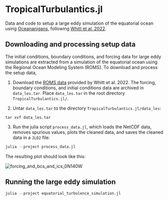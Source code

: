 # TropicalTurbulantics.jl

Data and code to setup a large eddy simulation of the equatorial ocean using [Oceananigans](https://github.com/CliMA/Oceananigans.jl),
following [Whitt et al. 2022](https://journals.ametsoc.org/view/journals/phoc/52/5/JPO-D-21-0153.1.xml).

## Downloading and processing setup data

The initial conditions, boundary conditions, and forcing data for large eddy simulations
are extracted from a simulation of the equatorial ocean using the
Regional Ocean Modeling System (ROMS). To download and process the setup data,

1. Download the [ROMS data](https://figshare.com/ndownloader/files/28415004) provided by Whitt et al. 2022.
   The forcing, boundary conditions, and initial conditions data are archived in `data_les.tar`.
   Place `data_les.tar` in the root directory `TropicalTurbulantics.jl/`.

2. Untar `data_les.tar` to the directory `TropicalTurbulantics.jl/data_les`:

```
tar xvf data_les.tar
```

3. Run the julia script `process_data.jl`, which loads the NetCDF data,
   removes spurious values, plots the cleaned data, and saves the cleaned data
   in a `JLD2` file:

```julia
julia --project process_data.jl
```

The resulting plot should look like this:

![forcing_and_bcs_and_ics_0N140W](https://user-images.githubusercontent.com/15271942/205972330-ec682744-6d2b-46a4-95b2-65df86182f60.png)

## Running the large eddy simulation

```julia
julia --project equatorial_turbulence_simulation.jl
```


